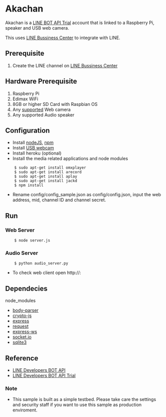 # Akachan

Akachan is a [LINE BOT API Trial](https://developers.line.me/type-of-accounts/bot-api-trial) account that is linked to a Raspberry Pi, speaker and USB web camera.

This uses [LINE Bussiness Center](https://business.line.me) to integrate with LINE.

## Prerequisite
1. Create the LINE channel on [LINE Bussiness Center](https://business.line.me/)


## Hardware Prerequisite
1. Raspberry Pi
2. Edimax WiFi
3. 8GB or higher SD Card with Raspbian OS
4. Any [supported](http://elinux.org/RPi_USB_Webcams) Web camera
5. Any supported Audio speaker 

## Configuration
* Install [nodeJS](https://nodejs.org/), [npm](https://github.com/npm/npm)
* Install [USB webcam](https://www.raspberrypi.org/documentation/usage/webcams/)
* Install heroku (optional)
* Install the media related applications and node modules
```
    $ sudo apt-get install omxplayer
    $ sudo apt-get install arecord
    $ sudo apt-get install aplay
    $ sudo apt-get install jackd
    $ npm install
```
* Rename config/config_sample.json as config/config.json, input the web address, mid, channel ID and channel secret.

## Run
### Web Server
```
    $ node server.js
```
### Audio Server
```
    $ python audio_server.py
```

* To check web client open http://<web server>:<web port>



## Dependecies
node_modules
* [body-parser](https://www.npmjs.com/package/body-parser)
* [crypto-js](https://www.npmjs.com/package/crypto-js)
* [express](https://www.npmjs.com/package/express)
* [request](https://www.npmjs.com/package/request)
* [express-ws](https://www.npmjs.com/package/express-ws)
* [socket.io](https://www.npmjs.com/package/socket.io-client)
* [sqlite3](https://www.npmjs.com/package/sqlite3)

## Reference
* [LINE Developers BOT API](https://developers.line.me/bot-api/overview)
* [LINE Developers BOT API Trial](https://developers.line.me/type-of-accounts/bot-api-trial)

### Note
* This sample is built as a simple testbed. Please take care the settings and security staff if you want to use this sample as production enviroment.